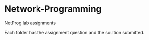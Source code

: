 # Network-Programming
NetProg lab assignments

Each folder has the assignment question  and the soultion submitted.
